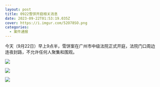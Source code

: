 ```yaml
---
layout: post
title: 0922雪饼开庭相关消息
date: 2023-09-22T01:53:19.035Z
cover: https://i.imgur.com/52O78SO.png
categories:
  - 案件通报
---
```

今天（9月22日）早上9点半，雪饼案在广州市中级法院正式开庭，法院门口周边连夜封路，不允许任何人聚集和围观。



![](https://i.imgur.com/52O78SO.png)

![](https://i.imgur.com/Usqbz4V.png)

![](https://i.imgur.com/VPHY4OO.png)